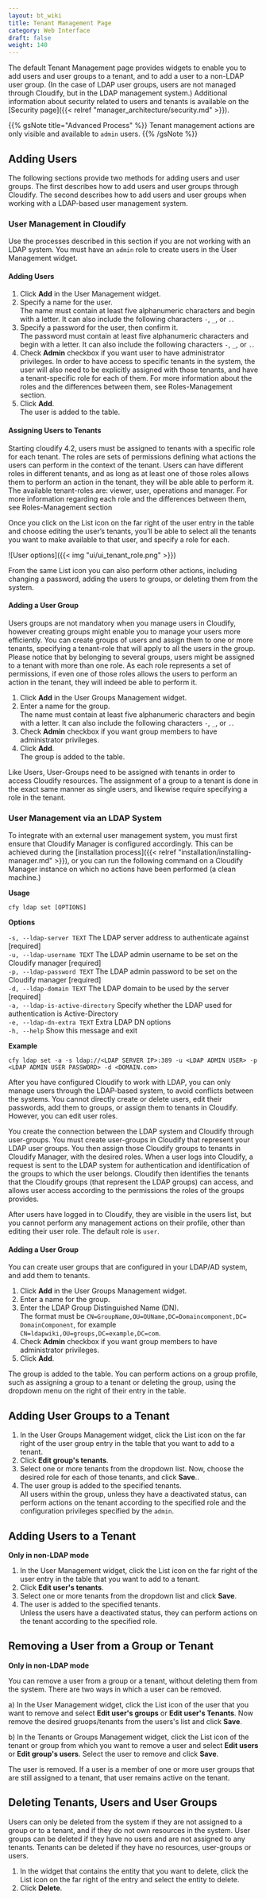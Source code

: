 ```yaml
---
layout: bt_wiki
title: Tenant Management Page
category: Web Interface
draft: false
weight: 140
---
```


The default Tenant Management page provides widgets to enable you to add users and user groups to a tenant, and to add a user to a non-LDAP user group. (In the case of LDAP user groups, users are not managed through Cloudify, but in the LDAP management system.) Additional information about security related to users and tenants is available on the [Security page]({{< relref "manager_architecture/security.md" >}}).

{{% gsNote title="Advanced Process" %}}
Tenant management actions are only visible and available to `admin` users.
{{% /gsNote %}}

## Adding Users

The following sections provide two methods for adding users and user groups. The first describes how to add users and user groups through Cloudify. The second describes how to add users and user groups when working with a LDAP-based user management system.

### User Management in Cloudify

Use the processes described in this section if you are not working with an LDAP system. You must have an `admin` role to create users in the User Management widget.

#### Adding Users

1. Click **Add** in the User Management widget.
2. Specify a name for the user.   
   The name must contain at least five alphanumeric characters and begin with a letter. It can also include the following characters `-`, `_`, or `.`. 
3. Specify a password for the user, then confirm it.   
   The password must contain at least five alphanumeric characters and begin with a letter. It can also include the following characters `-`, `_`, or `.`. 
4. Check **Admin** checkbox if you want user to have administrator privileges. In order to have access to specific tenants in the system, the user will also need to be explicitly assigned with those tenants, and have a tenant-specific role for each of them. For more information about the roles and the differences between them, see Roles-Management section. 
5. Click **Add**.   
   The user is added to the table.

#### Assigning Users to Tenants
Starting cloudify 4.2, users must be assigned to tenants with a specific role for each tenant. The roles are sets of permissions defining what actions the users can perform in the context of the tenant. Users can have different roles in different tenants, and as long as at least one of those roles allows them to perform an action in the tenant, they will be able able to perform it. The available tenant-roles are: viewer, user, operations and manager. For more information regarding each role and the differences between them, see Roles-Management section

Once you click on the List icon on the far right of the user entry in the table and choose editing the user’s tenants, you’ll be able to select all the tenants you want to make available to that user, and specify a role for each. 

![User options]({{< img "ui/ui_tenant_role.png" >}})

From the same List icon you can also perform other actions, including changing a password, adding the users to groups, or deleting them from the system.

#### Adding a User Group

Users groups are not mandatory when you manage users in Cloudify, however creating groups might enable you to manage your users more efficiently. You can create groups of users and assign them to one or more tenants, specifying a tenant-role that will apply to all the users in the group. 
Please notice that by belonging to several groups, users might be assigned to a tenant with more than one role. As each role represents a set of permissions, if even one of those roles allows the users to perform an action in the tenant, they will indeed be able to perform it.

1. Click **Add** in the User Groups Management widget.
2. Enter a name for the group.   
   The name must contain at least five alphanumeric characters and begin with a letter. It can also include the following characters `-`, `_`, or `.`. 
3. Check **Admin** checkbox if you want group members to have administrator privileges.
4. Click **Add**.<br>
The group is added to the table.

Like Users, User-Groups need to be assigned with tenants in order to access Cloudify resources. The assignment of a group to a tenant is done in the exact same manner as single users, and likewise require specifying a role in the tenant. 

### User Management via an LDAP System

To integrate with an external user management system, you must first ensure that Cloudify Manager is configured accordingly. This can be achieved during the [installation process]({{< relref "installation/installing-manager.md" >}}), or you can run the following command on a Cloudify Manager instance on which no actions have been performed (a clean machine.)

**Usage**

```cfy ldap set [OPTIONS]```

**Options**

```-s, --ldap-server TEXT```          The LDAP server address to authenticate against  [required]<br>
```-u, --ldap-username TEXT```        The LDAP admin username to be set on the Cloudify manager  [required]<br>
```-p, --ldap-password TEXT```        The LDAP admin password to be set on the Cloudify manager  [required]<br>
```-d, --ldap-domain TEXT```          The LDAP domain to be used by the server [required]<br>
```-a, --ldap-is-active-directory```  Specify whether the LDAP used for authentication is Active-Directory<br>
```-e, --ldap-dn-extra TEXT```        Extra LDAP DN options<br>
```-h, --help```                      Show this message and exit<br>


**Example**

```cfy ldap set -a -s ldap://<LDAP SERVER IP>:389 -u <LDAP ADMIN USER> -p <LDAP ADMIN USER PASSWORD> -d <DOMAIN.com>```

After you have configured Cloudify to work with LDAP, you can only manage users through the LDAP-based system, to avoid conflicts between the systems. You cannot directly create or delete users, edit their passwords, add them to groups, or assign them to tenants in Cloudify. However, you can edit user roles.

You create the connection between the LDAP system and Cloudify through user-groups. You must create user-groups in Cloudify that represent your LDAP user groups. You then assign those Cloudify groups to tenants in Cloudify Manager, with the desired roles. When a user logs into Cloudify, a request is sent to the LDAP system for authentication and identification of the groups to which the user belongs. Cloudify then identifies the tenants that the Cloudify groups (that represent the LDAP groups) can access, and allows user access according to the permissions the roles of the groups provides. 

After users have logged in to Cloudify, they are visible in the users list, but you cannot perform any management actions on their profile, other than editing their user role. The default role is `user`.

#### Adding a User Group
You can create user groups that are configured in your LDAP/AD system, and add them to tenants. 

1. Click **Add** in the User Groups Management widget.
2. Enter a name for the group.
3. Enter the LDAP Group Distinguished Name (DN).   
   The format must be `CN=GroupName,OU=OUName,DC=Domaincomponent,DC= DomainComponent`, for example `CN=ldapwiki,OU=groups,DC=example,DC=com`.
4. Check **Admin** checkbox if you want group members to have administrator privileges.
5. Click **Add**.<br>

The group is added to the table. You can perform actions on a group profile, such as assigning a group to a tenant or deleting the group,  using the dropdown menu on the right of their entry in the table.

## Adding User Groups to a Tenant

1. In the User Groups Management widget, click the List icon on the far right of the user group entry in the table that you want to add to a tenant.
2. Click **Edit group's tenants**.
3. Select one or more tenants from the dropdown list. Now, choose the desired role for each of those tenants, and click **Save**..
4. The user group is added to the specified tenants.   
   All users within the group, unless they have a deactivated status, can perform actions on the tenant according to the specified role and the configuration privileges specified by the `admin`.


## Adding Users to a Tenant
**Only in non-LDAP mode**

1. In the User Management widget, click the List icon on the far right of the user entry in the table that you want to add to a tenant.
2. Click **Edit user's tenants**.
3. Select one or more tenants from the dropdown list and click **Save**.
4. The user is added to the specified tenants.   
   Unless the users have a deactivated status, they can perform actions on the tenant according to the specified role.

## Removing a User from a Group or Tenant 
**Only in non-LDAP mode**

You can remove a user from a group or a tenant, without deleting them from the system. There are two ways in which a user can be removed.

a) In the User Management widget, click the List icon of the user that you want to remove and select **Edit user's groups** or **Edit user's Tenants**. Now remove the desired gruops/tenants from the users's list and click **Save**. 

b) In the Tenants or Groups Management widget, click the List icon of the tenant or group from which you want to remove a user and select **Edit users** or **Edit group's users**. Select the user to remove and click **Save**.


The user is removed. If a user is a member of one or more user groups that are still assigned to a tenant, that user remains active on the tenant.

## Deleting Tenants, Users and User Groups

Users can only be deleted from the system if they are not assigned to a group or to a tenant, and if they do not own resources in the system. User groups can be deleted if they have no users and are not assigned to any tenants. Tenants can be deleted if they have no resources, user-groups or users.

1. In the widget that contains the entity that you want to delete, click the List icon on the far right of the entry and select the entity to delete.
2. Click **Delete**.   

 








